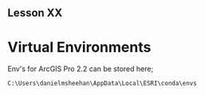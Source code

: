 ## Lesson XX
# Virtual Environments



Env's for ArcGIS Pro 2.2 can be stored here;

    C:\Users\danielmsheehan\AppData\Local\ESRI\conda\envs
